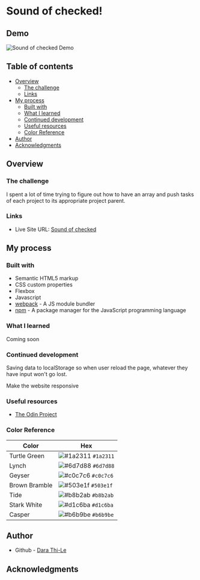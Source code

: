 # Sound of checked! 

## Demo

![Sound of checked Demo](demo/app-demo.gif)

## Table of contents

- [Overview](#overview)
  - [The challenge](#the-challenge)
  - [Links](#links)
- [My process](#my-process)
  - [Built with](#built-with)
  - [What I learned](#what-i-learned)
  - [Continued development](#continued-development)
  - [Useful resources](#useful-resources)
  - [Color Reference](#color-reference)
- [Author](#author)
- [Acknowledgments](#acknowledgments)

## Overview

### The challenge

I spent a lot of time trying to figure out how to have an array and push tasks of each project to its appropriate project parent. 

### Links

- Live Site URL: [Sound of checked](https://thi-lee.github.io/sound-of-checked/)

## My process

### Built with

- Semantic HTML5 markup
- CSS custom properties
- Flexbox
- Javascript
- [webpack](https://webpack.js.org/) - A JS module bundler
- [npm](https://www.npmjs.com/) - A package manager for the JavaScript programming language

### What I learned

Coming soon

### Continued development

Saving data to localStorage so when user reload the page, whatever they have input won't go lost.

Make the website responsive

### Useful resources

- [The Odin Project](https://www.theodinproject.com/paths/full-stack-javascript/courses/javascript/lessons/todo-list) 

### Color Reference

| Color          | Hex                                                                |
| -------------- | ------------------------------------------------------------------ |
| Turtle Green   | ![#1a2311](https://via.placeholder.com/10/1a2311?text=+) `#1a2311` |
| Lynch          | ![#6d7d88](https://via.placeholder.com/10/6d7d88?text=+) `#6d7d88` |
| Geyser         | ![#c0c7c6](https://via.placeholder.com/10/c0c7c6?text=+) `#c0c7c6` |
| Brown Bramble  | ![#503e1f](https://via.placeholder.com/10/503e1f?text=+) `#503e1f` |
| Tide           | ![#b8b2ab](https://via.placeholder.com/10/b8b2ab?text=+) `#b8b2ab` |
| Stark White    | ![#d1c6ba](https://via.placeholder.com/10/d1c6ba?text=+) `#d1c6ba` |
| Casper         | ![#b6b9be](https://via.placeholder.com/10/b6b9be?text=+) `#b6b9be` |

## Author

- Github - [Dara Thi-Le](https://github.com/thi-lee)

## Acknowledgments





